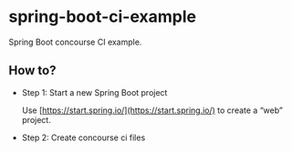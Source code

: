 # spring-boot-ci-example
Spring Boot concourse CI example.

## How to?

- Step 1: Start a new Spring Boot project

  Use [https://start.spring.io/](https://start.spring.io/) to create a “web” project.

- Step 2: Create concourse ci files
